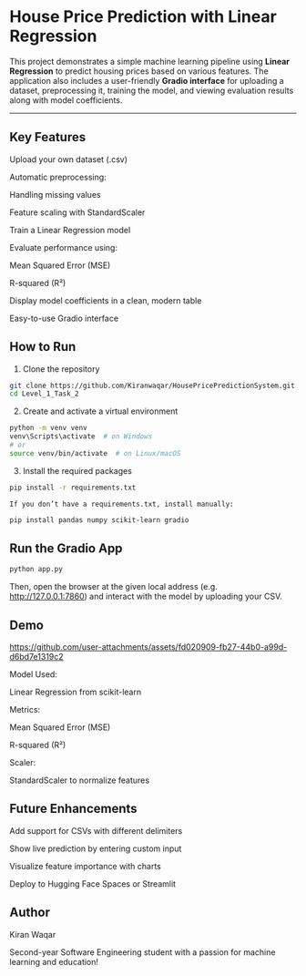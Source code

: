 #  House Price Prediction with Linear Regression

This project demonstrates a simple machine learning pipeline using **Linear Regression** to predict housing prices based on various features. The application also includes a user-friendly **Gradio interface** for uploading a dataset, preprocessing it, training the model, and viewing evaluation results along with model coefficients.

---

##  Key Features

Upload your own dataset (.csv)

Automatic preprocessing:

Handling missing values

Feature scaling with StandardScaler

Train a Linear Regression model

Evaluate performance using:

Mean Squared Error (MSE)

R-squared (R²)

Display model coefficients in a clean, modern table

Easy-to-use Gradio interface

## How to Run
1. Clone the repository
```bash
git clone https://github.com/Kiranwaqar/HousePricePredictionSystem.git
cd Level_1_Task_2
```
2. Create and activate a virtual environment
```bash
python -m venv venv
venv\Scripts\activate  # on Windows
# or
source venv/bin/activate  # on Linux/macOS
```
3. Install the required packages
```bash
pip install -r requirements.txt
```
    If you don’t have a requirements.txt, install manually:
```bash
pip install pandas numpy scikit-learn gradio
```
## Run the Gradio App
```bash
python app.py
```
Then, open the browser at the given local address (e.g. http://127.0.0.1:7860) and interact with the model by uploading your CSV.

## Demo

https://github.com/user-attachments/assets/fd020909-fb27-44b0-a99d-d6bd7e1319c2



Model Used:

 Linear Regression from scikit-learn

Metrics:

 Mean Squared Error (MSE)

 R-squared (R²)

Scaler:

 StandardScaler to normalize features

##   Future Enhancements
Add support for CSVs with different delimiters

Show live prediction by entering custom input

Visualize feature importance with charts

Deploy to Hugging Face Spaces or Streamlit

## Author
Kiran Waqar

Second-year Software Engineering student with a passion for machine learning and education!
